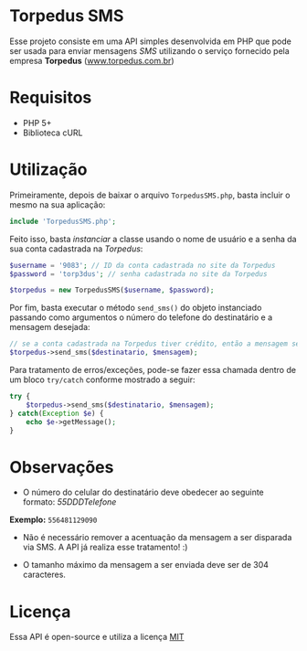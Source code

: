 # Torpedus SMS

Esse projeto consiste em uma API simples desenvolvida em PHP que pode ser usada para enviar mensagens _SMS_ utilizando o serviço fornecido pela empresa **Torpedus** (www.torpedus.com.br)

# Requisitos

- PHP 5+
- Biblioteca cURL

# Utilização

Primeiramente, depois de baixar o arquivo `TorpedusSMS.php`, basta incluir o mesmo na sua aplicação:

```php
include 'TorpedusSMS.php';
```

Feito isso, basta _instanciar_ a classe usando o nome de usuário e a senha da sua conta cadastrada na _Torpedus_:

```php
$username = '9083'; // ID da conta cadastrada no site da Torpedus
$password = 'torp3dus'; // senha cadastrada no site da Torpedus

$torpedus = new TorpedusSMS($username, $password);
```

Por fim, basta executar o método `send_sms()` do objeto instanciado passando como argumentos o número do telefone do destinatário e a mensagem desejada:

```php
// se a conta cadastrada na Torpedus tiver crédito, então a mensagem será enviada ao celular do destinatário
$torpedus->send_sms($destinatario, $mensagem); 
```

Para tratamento de erros/exceções, pode-se fazer essa chamada dentro de um bloco `try/catch` conforme mostrado a seguir:

```php
try {
    $torpedus->send_sms($destinatario, $mensagem);
} catch(Exception $e) { 
    echo $e->getMessage();
}
```

# Observações

- O número do celular do destinatário deve obedecer ao seguinte formato: _55DDDTelefone_

**Exemplo:** `556481129090`

- Não é necessário remover a acentuação da mensagem a ser disparada via SMS. A API já realiza esse tratamento! :)

-  O tamanho máximo da mensagem a ser enviada deve ser de 304 caracteres.

# Licença

Essa API é open-source e utiliza a licença [MIT](http://opensource.org/licenses/MIT "MIT license")

